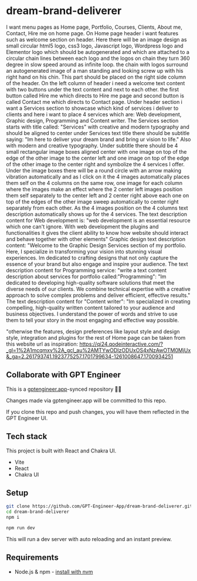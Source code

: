 # dream-brand-deliverer

I want menu pages as Home page,  Portfolio, Courses, Clients, About me, Contact, Hire me on home page. On Home page header  i want features such as welcome section on header. Here there will be an image design as small circular html5 logo, css3 logo, Javascript logo, Wordpress logo and Elementor logo which should be autogenerated and which  are attached to a circular chain lines between each logo and the logos on chain they turn 360 degree in slow speed around as infinite loop. the chain with logos surround an autogenerated image of a man standing and looking screw up with his right hand on his chin. This part should be placed on the right side column of the header. On the left column of header i need a welcome text content with two buttons under the text content and next to each other. the first button  called Hire me which directs to Hire me page and second button is called Contact me which directs to Contact page. Under header section i want  a Services section to showcase which kind of services i deliver to clients and here i want to place 4 services which are: Web development, Graphic design, Programming and Content writer. The Services section starts with title called: "Services"  with creative and modern typography and should be aligned to center under Services text title there should be subtitle saying: "Im here to deliver your dream brand and bring ur vision to life." Also with modern and creative typography. Under subtitle there should be 4 small rectangular image boxes aligned center with one image on top of the edge of the other image to the center left and one image on top of the edge of the other image to the center right and symbolize the 4 services I offer. Under the image boxes there will be a round circle with an arrow making vibration automatically and as I click on it the 4 images automatically places them self on the 4 columns on the same row, one image for each column where the images make an effect where the 2 center left images position them self separately to the center left  and 2 center right above each one on top of the edges of the other image sweep automatically to center right separately from each other. As the 4 images position on the 4 columns text description automatically shows up for the 4 services. The text description content for Web development is: "web development is an essential resource which one can't ignore. With web development the plugins and functionalities it gives the client ability to know how website should interact and behave together with other elements" Graphic design text description content: "Welcome to the Graphic Design Services section of my portfolio. Here, I specialize in transforming your vision into stunning visual experiences. Im dedicated to crafting designs that not only capture the essence of your brand but also engage and inspire your audience. The text description content for Programming service: "write a text content description about services for portfolio called:"Programming": "Im dedicated to developing high-quality software solutions that meet the diverse needs of our clients. We combine technical expertise with a creative approach to solve complex problems and deliver efficient, effective results."
The text description content for "Content writer": "Im specialized in creating compelling, high-quality written content tailored to your audience and business objectives. I understand the power of words and strive to use them to tell your story in the most engaging and effective way possible.

"otherwise the features, design preferences like layout style and design style,  integration and plugins for the rest of Home page can be taken from this website url as inspiration: https://qi24.qodeinteractive.com/?_gl=1%2A1mcqmxv%2A_gcl_au%2AMTYwODIzODUxOS4xNzAwOTM0MjUx&_ga=2.261793741.1923775257.1701799634-1261008647.1700934251


## Collaborate with GPT Engineer

This is a [gptengineer.app](https://gptengineer.app)-synced repository 🌟🤖

Changes made via gptengineer.app will be committed to this repo.

If you clone this repo and push changes, you will have them reflected in the GPT Engineer UI.

## Tech stack

This project is built with React and Chakra UI.

- Vite
- React
- Chakra UI

## Setup

```sh
git clone https://github.com/GPT-Engineer-App/dream-brand-deliverer.git
cd dream-brand-deliverer
npm i
```

```sh
npm run dev
```

This will run a dev server with auto reloading and an instant preview.

## Requirements

- Node.js & npm - [install with nvm](https://github.com/nvm-sh/nvm#installing-and-updating)
